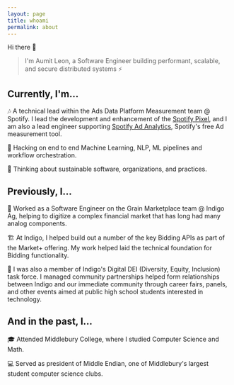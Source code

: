 ```yaml
---
layout: page
title: whoami
permalink: about
---
```


Hi there 👋

> I'm Aumit Leon, a Software Engineer building performant, scalable, and secure distributed systems ⚡

## Currently, I'm...

🎶 A technical lead within the Ads Data Platform Measurement team @ Spotify. I lead the development and enhancement of the [Spotify Pixel](https://ads.spotify.com/en-US/ad-analytics/spotify-pixel/), and I am also a lead engineer supporting [Spotify Ad Analytics](https://ads.spotify.com/en-US/ad-analytics/), Spotify's free Ad measurement tool.

🌱 Hacking on end to end Machine Learning, NLP, ML pipelines and workflow orchestration.

💬 Thinking about sustainable software, organizations, and practices.

## Previously, I...

🌾 Worked as a Software Engineer on the Grain Marketplace team @ Indigo Ag, helping to digitize a complex financial market that has long had many analog components.

🏗️ At Indigo, I helped build out a number of the key Bidding APIs as part of the Market+ offering. My work helped laid the technical foundation for Bidding functionality. 

🤝 I was also a member of Indigo's Digital DEI (Diversity, Equity, Inclusion) task force. I managed community partnerships helped form relationships between Indigo and our immediate community through career fairs, panels, and other events aimed at public high school students interested in technology. 

## And in the past, I...

🎓 Attended Middlebury College, where I studied Computer Science and Math.

💻 Served as president of Middle Endian, one of Middlebury's largest student computer science clubs.






